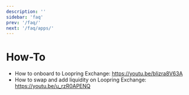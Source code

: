 ```yaml
---
description: ''
sidebar: 'faq'
prev: '/faq/'
next: '/faq/apps/'
---
```


# How-To

- How to onboard to Loopring Exchange: https://youtu.be/blizra8V63A
- How to swap and add liquidity on Loopring Exchange: https://youtu.be/u_rzR0APENQ
